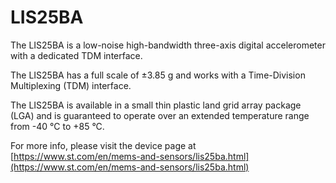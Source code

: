 # LIS25BA

The LIS25BA is a low-noise high-bandwidth
three-axis digital accelerometer with a dedicated
TDM interface.

The LIS25BA has a full scale of ±3.85 g and
works with a Time-Division Multiplexing (TDM)
interface.

The LIS25BA is available in a small thin plastic
land grid array package (LGA) and is guaranteed
to operate over an extended temperature range
from -40 °C to +85 °C.

For more info, please visit the device page at [https://www.st.com/en/mems-and-sensors/lis25ba.html](https://www.st.com/en/mems-and-sensors/lis25ba.html)

